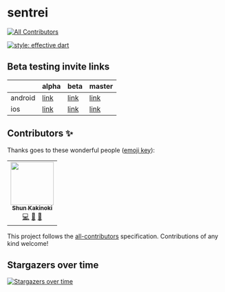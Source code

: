 # sentrei

<!-- prettier-ignore-start -->
<!-- ALL-CONTRIBUTORS-BADGE:START - Do not remove or modify this section -->
[![All Contributors](https://img.shields.io/badge/all_contributors-1-orange.svg?style=flat-square)](#contributors-)
<!-- ALL-CONTRIBUTORS-BADGE:END -->
[![style: effective dart](https://img.shields.io/badge/style-effective_dart-40c4ff.svg)](https://github.com/tenhobi/effective_dart)
<!-- prettier-ignore-end -->

## Beta testing invite links

|  | alpha | beta | master |
| --- | --- | --- | --- |
| android | [link](https://appdistribution.firebase.dev/i/dfq8XRGe) | [link](https://appdistribution.firebase.dev/i/hReUCAJq) | [link](https://appdistribution.firebase.dev/i/sXwACykq) |
| ios | [link](https://appdistribution.firebase.dev/i/QxDsYNoB) | [link](https://appdistribution.firebase.dev/i/NbqaJdfa) | [link](https://appdistribution.firebase.dev/i/bNpuzTfZ) |

## Contributors ✨

Thanks goes to these wonderful people ([emoji key](https://allcontributors.org/docs/en/emoji-key)):

<!-- ALL-CONTRIBUTORS-LIST:START - Do not remove or modify this section -->
<!-- prettier-ignore-start -->
<!-- markdownlint-disable -->
<table>
  <tr>
    <td align="center"><a href="https://www.shunkakinoki.com/"><img src="https://avatars0.githubusercontent.com/u/39187513?v=4" width="100px;" alt=""/><br /><sub><b>Shun Kakinoki</b></sub></a><br /><a href="https://github.com/sentrei/sentrei/commits?author=shunkakinoki" title="Code">💻</a> <a href="#projectManagement-shunkakinoki" title="Project Management">📆</a> <a href="#ideas-shunkakinoki" title="Ideas, Planning, & Feedback">🤔</a></td>
  </tr>
</table>

<!-- markdownlint-enable -->
<!-- prettier-ignore-end -->
<!-- ALL-CONTRIBUTORS-LIST:END -->

This project follows the [all-contributors](https://github.com/all-contributors/all-contributors) specification. Contributions of any kind welcome!

## Stargazers over time

[![Stargazers over time](https://starchart.cc/sentrei/sentrei.svg)](https://starchart.cc/sentrei/sentrei)
